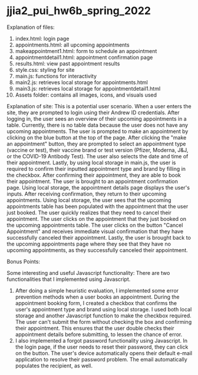# jjia2_pui_hw6b_spring_2022

Explanation of files:
1) index.html: login page
2) appointments.html: all upcoming appointments
3) makeappointment1.html: form to schedule an appointment
4) appointmentdetail1.html: appointment confirmation page
5) results.html: view past appointment results
6) style.css: styling for site
7) main.js: functions for interactivity
8) main2.js: retrieves local storage for appointments.html
9) main3.js: retrieves local storage for appointmentdetail1.html
10) Assets folder: contains all images, icons, and visuals used

Explanation of site:
This is a potential user scenario. When a user enters the site, they are prompted to login using their Andrew ID credentials. After logging in, the user sees an overview of their upcoming appointments in a table. Currently, there is no table data because the user does not have any upcoming appointments. The user is prompted to make an appointment by clicking on the blue button at the top of the page. After clicking the "make an appointment" button, they are prompted to select an appointment type (vaccine or test), their vaccine brand or test version (Pfizer, Moderna, J&J, or the COVID-19 Antibody Test). The user also selects the date and time of their appointment. Lastly, by using local storage in main.js, the user is required to confirm their inputted appointment type and brand by filling in the checkbox. After confirming their appointment, they are able to book their appointment. The user is brought to an appointment confirmation page. Using local storage, the appointment details page displays the user's inputs. After receiving confirmation, they return to their upcoming appointments. Using local storage, the user sees that the upcoming appointments table has been populated with the appointment that the user just booked. The user quickly realizes that they need to cancel their appointment. The user clicks on the appointment that they just booked on the upcoming appointments table. The user clicks on the button "Cancel Appointment" and receives immediate visual confirmation that they have successfully canceled their appointment. Lastly, the user is brought back to the upcoming appointments page where they see that they have no upcoming appointments, as they successfully canceled their appointment.

Bonus Points:

Some interesting and useful Javascript functionality:
There are two functionalities that I implemented using Javascript.
1) After doing a simple heuristic evaluation, I implemented some error prevention methods when a user books an appointment. During the appointment booking form, I created a checkbox that confirms the user's appointment type and brand using local storage. I used both local storage and another Javascript function to make the checkbox required. The user can't submit the form without checking the box and confirming their appointment. This ensures that the user double checks their appointment details before submitting, to lessen the chance of error.
2) I also implemented a forgot password functionality using Javascript. In the login page, if the user needs to reset their password, they can click on the button. The user's device automatically opens their default e-mail application to resolve their password problem. The email automatically populates the recipient, as well.